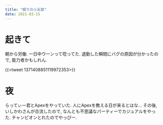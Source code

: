 ```yaml
---
title: "眠りの小五郎"
date: 2021-03-15
---
```


# 起きて
朝から労働. 一日中ウーンって唸ってた. 退勤した瞬間にバグの原因が分かったので, 能力者かもしれん.

{{<tweet 1371408851119972353>}}

# 夜
らってぃー君とApexをやっていた. 人にApexを教える日が来るとはな... その後, いしかわさんが合流したので, なんとも不思議なパーティーでカジュアルをやった. チャンピオンとれたのでやっぴー.